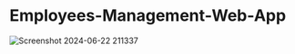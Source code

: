 # Employees-Management-Web-App
![Screenshot 2024-06-22 211337](https://github.com/Fshaun/Employees-Management-Web-App/assets/33252250/a5e1dd4c-7b1b-4daa-aacd-b21642d0bdd8)
